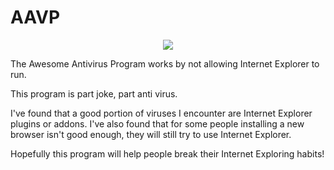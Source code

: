 AAVP
==========================

<p align="center"><img src="https://cldup.com/rVbStC_0-f-3000x3000.png" /></p>

The Awesome Antivirus Program works by not allowing Internet Explorer to run. 

This program is part joke, part anti virus.

I've found that a good portion of viruses I encounter are Internet Explorer plugins or addons. I've also found that for some people installing a new browser isn't good enough, they will still try to use Internet Explorer.

Hopefully this program will help people break their Internet Exploring habits!
